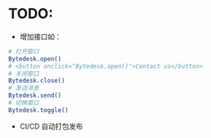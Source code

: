 <!--
 * @Author: jackning 270580156@qq.com
 * @Date: 2024-09-05 17:21:28
 * @LastEditors: jackning 270580156@qq.com
 * @LastEditTime: 2024-09-05 17:26:55
 * @Description: bytedesk.com https://github.com/Bytedesk/bytedesk
 *   Please be aware of the BSL license restrictions before installing Bytedesk IM – 
 *  selling, reselling, or hosting Bytedesk IM as a service is a breach of the terms and automatically terminates your rights under the license. 
 *  仅支持企业内部员工自用，严禁私自用于销售、二次销售或者部署SaaS方式销售 
 *  Business Source License 1.1: https://github.com/Bytedesk/bytedesk/blob/main/LICENSE 
 *  contact: 270580156@qq.com 
 * 联系：270580156@qq.com
 * Copyright (c) 2024 by bytedesk.com, All Rights Reserved. 
-->
# TODO:

- 增加接口如：

```bash
# 打开窗口
Bytedesk.open()
# <button onclick="Bytedesk.open()">Contact us</button>
# 关闭窗口
Bytedesk.close()
# 发送消息
Bytedesk.send()
# 切换窗口
Bytedesk.toggle()
```

- CI/CD 自动打包发布
